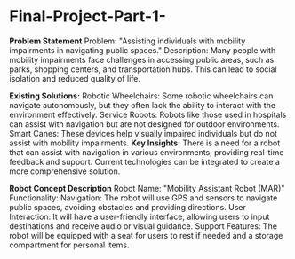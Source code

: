 # Final-Project-Part-1-

**Problem Statement**
Problem: "Assisting individuals with mobility impairments in navigating public spaces."
Description: Many people with mobility impairments face challenges in accessing public areas, such as parks, shopping centers, and transportation hubs. This can lead to social isolation and reduced quality of life.


**Existing Solutions:**
Robotic Wheelchairs: Some robotic wheelchairs can navigate autonomously, but they often lack the ability to interact with the environment effectively.
Service Robots: Robots like those used in hospitals can assist with navigation but are not designed for outdoor environments.
Smart Canes: These devices help visually impaired individuals but do not assist with mobility impairments.
**Key Insights:**
There is a need for a robot that can assist with navigation in various environments, providing real-time feedback and support.
Current technologies can be integrated to create a more comprehensive solution.

**Robot Concept Description**
Robot Name: "Mobility Assistant Robot (MAR)"
Functionality:
Navigation: The robot will use GPS and sensors to navigate public spaces, avoiding obstacles and providing directions.
User Interaction: It will have a user-friendly interface, allowing users to input destinations and receive audio or visual guidance.
Support Features: The robot will be equipped with a seat for users to rest if needed and a storage compartment for personal items.



